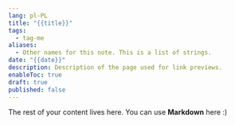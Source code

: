 ```yaml
---
lang: pl-PL
title: "{{title}}"
tags:
  - tag-me
aliases:
  - Other names for this note. This is a list of strings.
date: "{{date}}"
description: Description of the page used for link previews.
enableToc: true
draft: true
published: false
---
```

 
The rest of your content lives here. You can use **Markdown** here :)